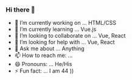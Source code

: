 ### Hi there 👋


- 🔭 I’m currently working on ... HTML/CSS
- 🌱 I’m currently learning ... Vue.js
- 👯 I’m looking to collaborate on ... Vue, React
- 🤔 I’m looking for help with ... Vue, React
- 💬 Ask me about ... Anything
- 📫 How to reach me: ... 
- 😄 Pronouns: ... He/His
- ⚡ Fun fact: ... I am 44 ))
